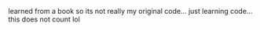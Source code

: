 learned from a book so its not really my original code... just learning code... this does not count lol
